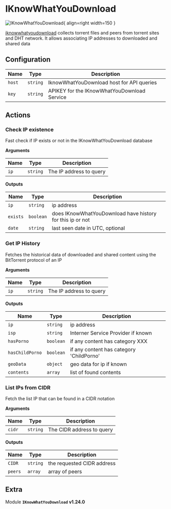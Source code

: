 # IKnowWhatYouDownload

![IKnowWhatYouDownload](/assets/playbooks/library/iknowwhatyoudownload.png){ align=right width=150 }

[iknowwhatyoudownload](https://iknowwhatyoudownload.com) collects torrent files and peers from torrent sites and DHT network. It allows associating IP addresses to downloaded and shared data

## Configuration

| Name      |  Type   |  Description  |
| --------- | ------- | --------------------------- |
| `host` | `string` | IknowWhatYouDownload host for API queries |
| `key` | `string` | APIKEY for the IKnowWhatYouDownload Service |

## Actions

### Check IP existence

Fast check if IP exists or not in the IKnowWhatYouDownload database

**Arguments**

| Name      |  Type   |  Description  |
| --------- | ------- | --------------------------- |
| `ip` | `string` | The IP address to query |


**Outputs**

| Name      |  Type   |  Description  |
| --------- | ------- | --------------------------- |
| `ip` | `string` | ip address |
| `exists` | `boolean` | does IKnowWhatYouDownload have history for this ip or not |
| `date` | `string` | last seen date in UTC, optional |

### Get IP History

Fetches the historical data of downloaded and shared content using the BitTorrent protocol of an IP

**Arguments**

| Name      |  Type   |  Description  |
| --------- | ------- | --------------------------- |
| `ip` | `string` | The IP address to query |


**Outputs**

| Name      |  Type   |  Description  |
| --------- | ------- | --------------------------- |
| `ip` | `string` | ip address |
| `isp` | `string` | Interner Service Provider if known |
| `hasPorno` | `boolean` | if any content has category XXX |
| `hasChildPorno` | `boolean` | if any content has category 'ChildPorno' |
| `geoData` | `object` | geo data for ip if known |
| `contents` | `array` | list of found contents |

### List IPs from CIDR

Fetch the list IP that can be found in a CIDR notation

**Arguments**

| Name      |  Type   |  Description  |
| --------- | ------- | --------------------------- |
| `cidr` | `string` | The CIDR address to query |


**Outputs**

| Name      |  Type   |  Description  |
| --------- | ------- | --------------------------- |
| `CIDR` | `string` | the requested CIDR address |
| `peers` | `array` | array of peers |


## Extra

Module **`IKnowWhatYouDownload` v1.24.0**